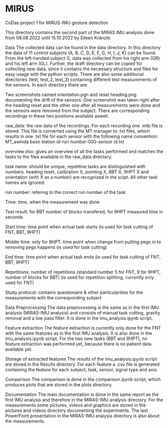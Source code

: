 # MIRUS
CoDas project 1 for MIRUS-IMU gesture detection

This directory contains the second part of the MIRAS IMU analysis done from 08.08.2022 until 15.10.2022 by Eileen Kränzle.

Data
The collected data can be found in the data directory.
In this directory the data of 11 control subjects (A, B, C, D, E, F, G, H, I, J, K) can be found. From the left-handed subject G, data was collected from his right arm (GR) and his left arm (GL).
Further, the draft directory can be copied for collecting new data, since it contains the necessary structure and files for easy usage with the python scripts. There are also some additional directories (test, test_2, test_3) containing different test measurements of the sensors.
In each directory there are:


Two screenshots named orientation.pgn and reset heading.png documenting the drift of the sensors: One screenshot was taken right after the heading reset and the other one after all measurements were done and the sensors were removed from the subject. There are corresponding recordings in these two positions available aswell.


raw_data: the raw data of the recordings. For each recording one .mtb file is stored. This file is converted using the MT manager to .txt files, which results in one .txt file for each sensor with the following name convention: MT_awinda base station id-run number-000-sensor id.txt


overview.xlsx: gives an overview of all the tasks performed and matches the tasks to the files available in the raw_data directory.


task name: should be unique, repetitive tasks are distinguished with numbers. heading reset, calibration X, pointing X, BBT X, 9HPT X and orientation (with X as a number) are recognized in the scipt. All other task names are ignored.

run number: refering to the correct run number of the task

Time: time, when the measurement was done

Test result: for BBT number of blocks transfered, for 9HPT measured time in seconds

Start time: time point when actual task starts (is used for task cutting of FNT, BBT, 9HPT)

Middle time: only for 9HPT: time point when change from putting pegs in to removing pegs happens (is used for task cutting)

End time: time point when actual task ends (is used for task cutting of FNT, BBT, 9HPT)

Repetitions: number of repetitions (standard number 5 for FNT, 9 for 9HPT, number of blocks for BBT) (is used for repetition splitting, currently only used for FNT)



Study protocol: contains questionaire & other particularities for the measurements with the corresponding subject



Data Preprocessing
The data preprocessing is the same as in the first IMU analysis (MIRAS-IMU analysis) and consists of manual task cutting, gravity removal and a low pass filter. It is done in the imu_analysis.ipynb script.

Feature extraction
The feature extraction is currently only done for the FNT with the same features as in the first IMU analysis. It is also done in the imu_analysis.ipynb script.
For the two new tasks (BBT and 9HPT), no feature extraction was performed yet, because there is no patient data available yet.

Storage of extracted features
The results of the imu_analysis.ipynb script are stored in the Results directory. For each feature a .csv file is generated containing the feature for each subject, task, sensor, signal type and axis.

Comparison
The comparison is done in the comparison.ipynb script, which produces plots that are stored in the plots directory.

Documentation
The main documentation is done in the same report as the first IMU analysis and therefore in the MIRAS-IMU analysis directory. For the measurements some pictures, videos and graphics are stored in the pictures and videos directory documenting the experiments. The last PowerPoint presentation in the MIRAS-IMU analysis directory is also about the measurements.
